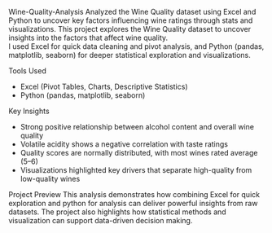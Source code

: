  Wine-Quality-Analysis
Analyzed the Wine Quality dataset using Excel and Python to uncover key factors influencing wine ratings through stats and visualizations.
This project explores the Wine Quality dataset to uncover insights into the factors that affect wine quality.  
I used Excel for quick data cleaning and pivot analysis, and Python (pandas, matplotlib, seaborn) for deeper statistical exploration and visualizations.

 Tools Used
- Excel (Pivot Tables, Charts, Descriptive Statistics)
- Python (pandas, matplotlib, seaborn)

Key Insights
- Strong positive relationship between alcohol content and overall wine quality  
- Volatile acidity shows a negative correlation with taste ratings  
- Quality scores are normally distributed, with most wines rated average (5–6)  
- Visualizations highlighted key drivers that separate high-quality from low-quality wines

Project Preview
This analysis demonstrates how combining Excel for quick exploration and python for analysis can deliver powerful insights from raw datasets. The project also highlights how statistical methods and visualization can support data-driven decision making.
